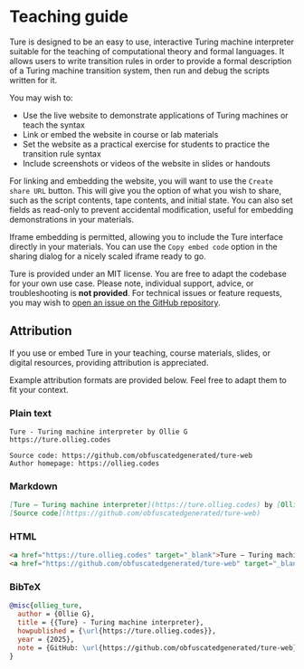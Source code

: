 # Teaching guide

Ture is designed to be an easy to use, interactive Turing machine interpreter suitable for the teaching of computational theory and formal languages. It allows users to write transition rules in order to provide a formal description of a Turing machine transition system, then run and debug the scripts written for it.

You may wish to:
- Use the live website to demonstrate applications of Turing machines or teach the syntax
- Link or embed the website in course or lab materials
- Set the website as a practical exercise for students to practice the transition rule syntax
- Include screenshots or videos of the website in slides or handouts

For linking and embedding the website, you will want to use the `Create share URL` button. This will give you the option of what you wish to share, such as the script contents, tape contents, and initial state. You can also set fields as read-only to prevent accidental modification, useful for embedding demonstrations in your materials.

Iframe embedding is permitted, allowing you to include the Ture interface directly in your materials. You can use the `Copy embed code` option in the sharing dialog for a nicely scaled iframe ready to go.

Ture is provided under an MIT license. You are free to adapt the codebase for your own use case. Please note, individual support, advice, or troubleshooting is **not provided**. For technical issues or feature requests, you may wish to <a href="https://github.com/obfuscatedgenerated/ture-web/issues" target="_blank">open an issue on the GitHub repository</a>.

## Attribution

If you use or embed Ture in your teaching, course materials, slides, or digital resources, providing attribution is appreciated.

Example attribution formats are provided below. Feel free to adapt them to fit your context.

### Plain text

```
Ture - Turing machine interpreter by Ollie G  
https://ture.ollieg.codes

Source code: https://github.com/obfuscatedgenerated/ture-web  
Author homepage: https://ollieg.codes
```

### Markdown

```markdown
[Ture – Turing machine interpreter](https://ture.ollieg.codes) by [Ollie G](https://ollieg.codes)  
[Source code](https://github.com/obfuscatedgenerated/ture-web)
```

### HTML

```html
<a href="https://ture.ollieg.codes" target="_blank">Ture – Turing machine interpreter</a> by <a href="https://ollieg.codes" target="_blank">Ollie G</a><br>
<a href="https://github.com/obfuscatedgenerated/ture-web" target="_blank">Source code</a>
```

### BibTeX

```bibtex
@misc{ollieg_ture,
  author = {Ollie G},
  title = {{Ture} - Turing machine interpreter},
  howpublished = {\url{https://ture.ollieg.codes}},
  year = {2025},
  note = {GitHub: \url{https://github.com/obfuscatedgenerated/ture-web}; Author homepage: \url{https://ollieg.codes}}
}
```
